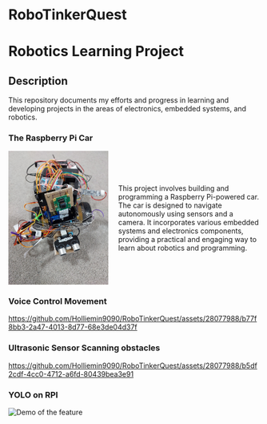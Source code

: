 # RoboTinkerQuest
# Robotics Learning Project
## Description
This repository documents my efforts and progress in learning and developing projects in the areas of electronics, embedded systems, and robotics. 

### The Raspberry Pi Car
<div style="display: flex; align-items: center;">
    <img src="car.jpg" alt="Car Image" width="200" style="margin-right: 20px;"/>
    <p>This project involves building and programming a Raspberry Pi-powered car. The car is designed to navigate autonomously using sensors and a camera. It incorporates various embedded systems and electronics components, providing a practical and engaging way to learn about robotics and programming.</p>
</div>


### Voice Control Movement
https://github.com/Holliemin9090/RoboTinkerQuest/assets/28077988/b77f8bb3-2a47-4013-8d77-68e3de04d37f


### Ultrasonic Sensor Scanning obstacles

https://github.com/Holliemin9090/RoboTinkerQuest/assets/28077988/b5df2cdf-4cc0-4712-a6fd-80439bea3e91


### YOLO on RPI
<img src="https://github.com/Holliemin9090/RoboTinkerQuest/blob/main/yolo_on_rpi.gif" width="800" alt="Demo of the feature">

